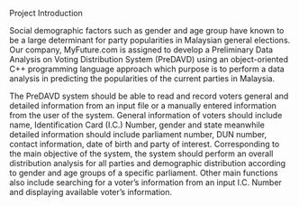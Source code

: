 Project Introduction

Social demographic factors such as gender and age group have known to be a large determinant for party popularities in Malaysian general elections. Our company, MyFuture.com is 
assigned to develop a Preliminary Data Analysis on Voting Distribution System (PreDAVD) using an object-oriented C++ programming language approach which purpose is to perform a data analysis in 
predicting the popularities of the current parties in Malaysia. 

The PreDAVD system should be able to read and record voters general and detailed information from an input file or a manually entered information from the user of the system. General information of voters should include name, Identification Card (I.C.) Number, gender and 
state meanwhile detailed information should include parliament number, DUN number, contact information, date of birth and party of interest. Corresponding to the main objective of the system, 
the system should perform an overall distribution analysis for all parties and demographic distribution according to gender and age groups of a specific parliament. Other main functions also 
include searching for a voter’s information from an input I.C. Number and displaying available voter’s information.
